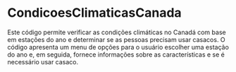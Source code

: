 # CondicoesClimaticasCanada
 Este código permite verificar as condições climáticas no Canadá com base em estações do ano e determinar se as pessoas precisam usar casacos. O código apresenta um menu de opções para o usuário escolher uma estação do ano e, em seguida, fornece informações sobre as características e se é necessário usar casaco.
